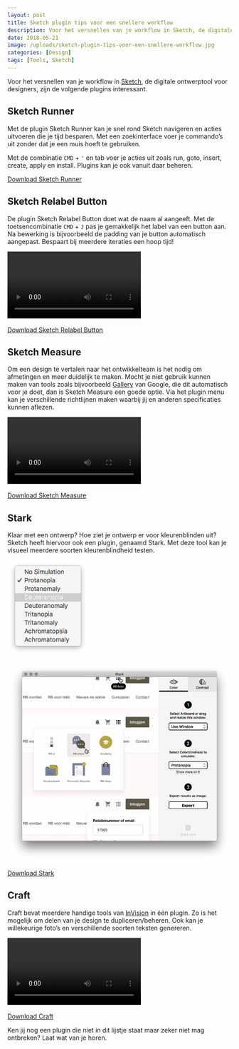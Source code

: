 ```yaml
---
layout: post
title: Sketch plugin tips voor een snellere workflow
description: Voor het versnellen van je workflow in Sketch, de digitale ontwerptool voor designers, zijn de volgende plugins interessant.
date: 2018-05-21
image: /uploads/sketch-plugin-tips-voor-een-snellere-workflow.jpg
categories: [Design]
tags: [Tools, Sketch]
---
```


Voor het versnellen van je workflow in [Sketch](https://sketchapp.com/), de digitale ontwerptool voor designers, zijn de volgende plugins interessant.

## Sketch Runner

Met de plugin Sketch Runner kan je snel rond Sketch navigeren en acties uitvoeren die je tijd besparen. Met een zoekinterface voer je commando’s uit zonder dat je een muis hoeft te gebruiken.

Met de combinatie `CMD` + `'` en tab voer je acties uit zoals run, goto, insert, create, apply en install. Plugins kan je ook vanuit daar beheren.

[Download Sketch Runner](http://sketchrunner.com/)

## Sketch Relabel Button

De plugin Sketch Relabel Button doet wat de naam al aangeeft. Met de toetsencombinatie `CMD` + `J` pas je gemakkelijk het label van een button aan. Na bewerking is bijvoorbeeld de padding van je button automatisch aangepast. Bespaart bij meerdere iteraties een hoop tijd!

<video controls src="/uploads/sketch-relabel-button-plugin-voorbeeld.mp4"></video>

[Download Sketch Relabel Button](https://github.com/kenmoore/sketch-relabel-button)

## Sketch Measure

Om een design te vertalen naar het ontwikkelteam is het nodig om afmetingen en meer duidelijk te maken. Mocht je niet gebruik kunnen maken van tools zoals bijvoorbeeld [Gallery](https://material.io/tools/gallery/) van Google, die dit automatisch voor je doet, dan is Sketch Measure een goede optie. Via het plugin menu kan je verschillende richtlijnen maken waarbij jij en anderen specificaties kunnen aflezen.

<video controls src="/uploads/sketch-measure-plugin-voorbeeld.mp4"></video>

[Download Sketch Measure](http://utom.design/measure/)

## Stark

Klaar met een ontwerp? Hoe ziet je ontwerp er voor kleurenblinden uit? Sketch heeft hiervoor ook een plugin, genaamd Stark. Met deze tool kan je visueel meerdere soorten kleurenblindheid testen.

![Voorbeeld opties](/uploads/sketch-stark-plugin-voorbeeld-opties.png)

![Protanopia voorbeeld](/uploads/sketch-stark-plugin-voorbeeld-protanopia.png)

[Download Stark](http://getstark.co/)

## Craft

Craft bevat meerdere handige tools van [InVision](https://www.invisionapp.com/craft) in één plugin. Zo is het mogelijk om delen van je design te dupliceren/beheren. Ook kan je willekeurige foto’s en verschillende soorten teksten genereren.

<video controls src="/uploads/sketch-craft-plugin-voorbeeld.mp4"></video>

[Download Craft](https://www.invisionapp.com/craft)

Ken jij nog een plugin die niet in dit lijstje staat maar zeker niet mag ontbreken? Laat wat van je horen.